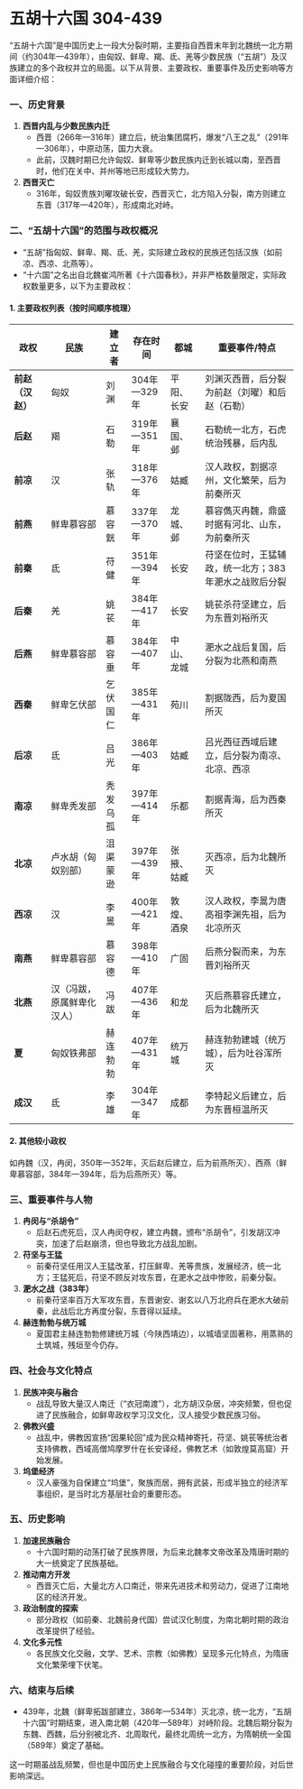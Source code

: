 # 五胡十六国 304-439

“五胡十六国”是中国历史上一段大分裂时期，主要指自西晋末年到北魏统一北方期间（约304年—439年），由匈奴、鲜卑、羯、氐、羌等少数民族（“五胡”）及汉族建立的多个政权并立的局面。以下从背景、主要政权、重要事件及历史影响等方面详细介绍：


### **一、历史背景**
1. **西晋内乱与少数民族内迁**  
   - 西晋（266年—316年）建立后，统治集团腐朽，爆发“八王之乱”（291年—306年），中原动荡，国力大衰。  
   - 此前，汉魏时期已允许匈奴、鲜卑等少数民族内迁到长城以南，至西晋时，他们在关中、并州等地已形成较大势力。
2. **西晋灭亡**  
   - 316年，匈奴贵族刘曜攻破长安，西晋灭亡，北方陷入分裂，南方则建立东晋（317年—420年），形成南北对峙。


### **二、“五胡十六国”的范围与政权概况**
- “五胡”指匈奴、鲜卑、羯、氐、羌，实际建立政权的民族还包括汉族（如前凉、西凉、北燕等）。  
- “十六国”之名出自北魏崔鸿所著《十六国春秋》，并非严格数量限定，实际政权数量更多，以下为主要政权：

#### **1. 主要政权列表（按时间顺序梳理）**
| **政权** | **民族** | **建立者** | **存在时间** | **都城** | **重要事件/特点** |
|----------|----------|------------|--------------|----------|--------------------|
| **前赵（汉赵）** | 匈奴 | 刘渊 | 304年—329年 | 平阳、长安 | 刘渊灭西晋，后分裂为前赵（刘曜）和后赵（石勒） |
| **后赵** | 羯 | 石勒 | 319年—351年 | 襄国、邺 | 石勒统一北方，石虎统治残暴，后内乱 |
| **前凉** | 汉 | 张轨 | 318年—376年 | 姑臧 | 汉人政权，割据凉州，文化繁荣，后为前秦所灭 |
| **前燕** | 鲜卑慕容部 | 慕容皝 | 337年—370年 | 龙城、邺 | 慕容儁灭冉魏，鼎盛时据有河北、山东，为前秦所灭 |
| **前秦** | 氐 | 苻健 | 351年—394年 | 长安 | 苻坚在位时，王猛辅政，统一北方；383年淝水之战败后分裂 |
| **后秦** | 羌 | 姚苌 | 384年—417年 | 长安 | 姚苌杀苻坚建立，后为东晋刘裕所灭 |
| **后燕** | 鲜卑慕容部 | 慕容垂 | 384年—407年 | 中山、龙城 | 淝水之战后复国，后分裂为北燕和南燕 |
| **西秦** | 鲜卑乞伏部 | 乞伏国仁 | 385年—431年 | 苑川 | 割据陇西，后为夏国所灭 |
| **后凉** | 氐 | 吕光 | 386年—403年 | 姑臧 | 吕光西征西域后建立，后分裂为南凉、北凉、西凉 |
| **南凉** | 鲜卑秃发部 | 秃发乌孤 | 397年—414年 | 乐都 | 割据青海，后为西秦所灭 |
| **北凉** | 卢水胡（匈奴别部） | 沮渠蒙逊 | 397年—439年 | 张掖、姑臧 | 灭西凉，后为北魏所灭 |
| **西凉** | 汉 | 李暠 | 400年—421年 | 敦煌、酒泉 | 汉人政权，李暠为唐高祖李渊先祖，后为北凉所灭 |
| **南燕** | 鲜卑慕容部 | 慕容德 | 398年—410年 | 广固 | 后燕分裂而来，为东晋刘裕所灭 |
| **北燕** | 汉（冯跋，原属鲜卑化汉人） | 冯跋 | 407年—436年 | 和龙 | 灭后燕慕容氏建立，后为北魏所灭 |
| **夏** | 匈奴铁弗部 | 赫连勃勃 | 407年—431年 | 统万城 | 赫连勃勃建城（统万城），后为吐谷浑所灭 |
| **成汉** | 氐 | 李雄 | 304年—347年 | 成都 | 李特起义后建立，后为东晋桓温所灭 |

#### **2. 其他较小政权**  
   如冉魏（汉，冉闵，350年—352年，灭后赵后建立，后为前燕所灭）、西燕（鲜卑慕容部，384年—394年，后为后燕所灭）等。


### **三、重要事件与人物**
1. **冉闵与“杀胡令”**  
   - 后赵石虎死后，汉人冉闵夺权，建立冉魏，颁布“杀胡令”，引发胡汉冲突，加速了后赵崩溃，但也导致北方战乱加剧。
2. **苻坚与王猛**  
   - 前秦苻坚任用汉人王猛改革，打压鲜卑、羌等贵族，发展经济，统一北方；王猛死后，苻坚不顾反对攻东晋，在淝水之战中惨败，前秦分裂。
3. **淝水之战（383年）**  
   - 前秦苻坚率百万大军攻东晋，东晋谢安、谢玄以八万北府兵在淝水大破前秦，此战后北方再度分裂，东晋得以延续。
4. **赫连勃勃与统万城**  
   - 夏国君主赫连勃勃修建统万城（今陕西靖边），以城墙坚固著称，用蒸熟的土筑城，残垣至今仍存。


### **四、社会与文化特点**
1. **民族冲突与融合**  
   - 战乱导致大量汉人南迁（“衣冠南渡”），北方胡汉杂居，冲突频繁，但也促进了民族融合，如鲜卑政权学习汉文化，汉人接受少数民族习俗。
2. **佛教兴盛**  
   - 战乱中，佛教因宣扬“因果轮回”成为民众精神寄托，苻坚、姚苌等统治者支持佛教，西域高僧鸠摩罗什在长安译经，佛教艺术（如敦煌莫高窟）开始发展。
3. **坞堡经济**  
   - 汉人豪强为自保建立“坞堡”，聚族而居，拥有武装，形成半独立的经济军事组织，是当时北方基层社会的重要形态。


### **五、历史影响**
1. **加速民族融合**  
   - 十六国时期的动荡打破了民族界限，为后来北魏孝文帝改革及隋唐时期的大一统奠定了民族基础。
2. **推动南方开发**  
   - 西晋灭亡后，大量北方人口南迁，带来先进技术和劳动力，促进了江南地区的经济开发。
3. **政治制度的探索**  
   - 部分政权（如前秦、北魏前身代国）尝试汉化制度，为南北朝时期的政治改革提供了经验。
4. **文化多元性**  
   - 各民族文化交融，文学、艺术、宗教（如佛教）呈现多元化特点，为隋唐文化繁荣埋下伏笔。


### **六、结束与后续**
- 439年，北魏（鲜卑拓跋部建立，386年—534年）灭北凉，统一北方，“五胡十六国”时期结束，进入南北朝（420年—589年）对峙阶段。北魏后期分裂为东魏、西魏，后分别被北齐、北周取代，最终北周统一北方，为隋朝统一全国（589年）奠定了基础。

这一时期虽战乱频繁，但也是中国历史上民族融合与文化碰撞的重要阶段，对后世影响深远。